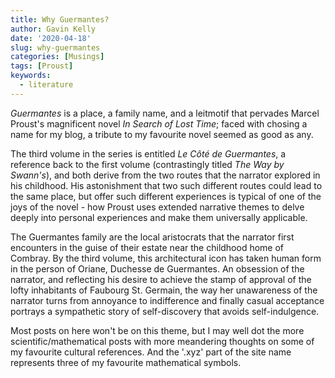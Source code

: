 ```yaml
---
title: Why Guermantes?
author: Gavin Kelly
date: '2020-04-18'
slug: why-guermantes
categories: [Musings]
tags: [Proust]
keywords:
  - literature
---
```

*Guermantes* is a place, a family name, and a leitmotif that pervades
Marcel Proust's magnificent novel *In Search of Lost Time*; faced
with chosing a name for my blog, a tribute to my favourite novel
seemed as good as any.
<!--more-->

The third volume in the series is entitled *Le Côté de Guermantes*, a
reference back to the first volume (contrastingly titled *The Way by
Swann's*), and both derive from the two routes that the narrator
explored in his childhood. His astonishment that two such different
routes could lead to the same place, but offer such different
experiences is typical of one of the joys of the novel - how Proust
uses extended narrative themes to delve deeply into personal
experiences and make them universally applicable.

The Guermantes family are the local aristocrats that the narrator
first encounters in the guise of their estate near the childhood home
of Combray. By the third volume, this architectural icon has taken human
form in the person of Oriane, Duchesse de Guermantes. An obsession of
the narrator, and reflecting his desire to achieve the stamp of
approval of the lofty inhabitants of Faubourg St. Germain, the way her
unawareness of the narrator turns from annoyance to indifference and
finally casual acceptance portrays a sympathetic story of
self-discovery that avoids self-indulgence. 

Most posts on here won't be on this theme, but I may well dot the more
scientific/mathematical posts with more meandering thoughts on some of
my favourite cultural references. And the '.xyz' part of the site name
represents three of my favourite mathematical symbols.
